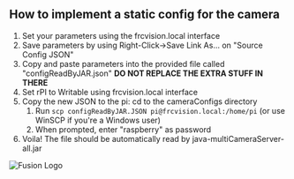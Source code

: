 ## How to implement a static config for the camera

1. Set your parameters using the frcvision.local interface
1. Save parameters by using Right-Click->Save Link As... on "Source Config JSON"
1. Copy and paste parameters into the provided file called "configReadByJAR.json" 
**DO NOT REPLACE THE EXTRA STUFF IN THERE**
1. Set rPI to Writable using frcvision.local interface
1. Copy the new JSON to the pi:
     cd to the cameraConfigs directory
    1. Run 
    ```scp configReadByJAR.JSON pi@frcvision.local:/home/pi```
      (or use WinSCP if you're a Windows user)
    1. When prompted, enter "raspberry" as password
1. Voila! The file should be automatically read by java-multiCameraServer-all.jar

![Fusion Logo](http://www.fusion364.com/img/fusionlogo.png)